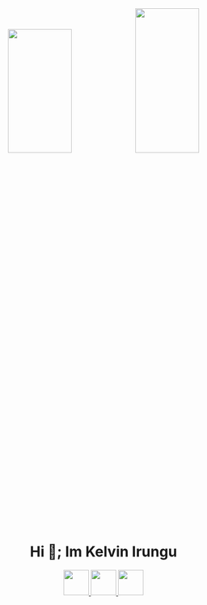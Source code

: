 
<div id="header" align="center">
  <img src="https://media.giphy.com/media/RbDKaczqWovIugyJmW/giphy.gif" width="50%" height="25%"/><img src="https://media.giphy.com/media/VTtANKl0beDFQRLDTh/giphy.gif" width="50%" height="284.5px"/>
  <h1>Hi 👋; Im Kelvin Irungu </h1>
  <a href="https://twitter.com/irungu69 "><img src="https://res.cloudinary.com/dv36saha6/image/upload/v1676038071/twitter_ll0spo.png" width="50px" height="50px"/> <a>
    <a href="https://www.linkedin.com/in/kelvin-irungu-838923249/ "><img src="https://res.cloudinary.com/dv36saha6/image/upload/v1676064277/link_u9dydt.png" width="50px" height="50px"/> <a>
      <a href="https://github.com/Kel-nana"><img src="https://res.cloudinary.com/dv36saha6/image/upload/v1676064712/github_eogd2i.png" width="50px" height="50px"/> <a>
</div>
<!--
**Kel-nana/kel-nana** is a ✨ _special_ ✨ repository because its `README.md` (this file) appears on your GitHub profile.

Here are some ideas to get you started:

- 🔭 I’m currently working on ...
- 🌱 I’m currently learning ...
- 👯 I’m looking to collaborate on ...
- 🤔 I’m looking for help with ...
- 💬 Ask me about ...
- 📫 How to reach me: ...
- 😄 Pronouns: ...
- ⚡ Fun fact: ...
-->
